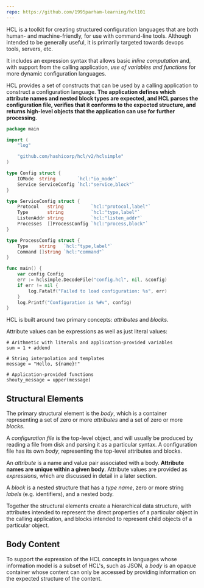 ```yaml
---
repo: https://github.com/1995parham-learning/hcl101
---
```


HCL is a toolkit for creating structured configuration languages that are both human- and machine-friendly, for use with command-line tools. Although intended to be generally useful, it is primarily targeted towards devops tools, servers, etc.

It includes an expression syntax that allows basic _inline computation_ and, with support from the calling application, _use of variables and functions_ for more dynamic configuration languages.

HCL provides a set of constructs that can be used by a calling application to construct a configuration language. **The application defines which attribute names and nested block types are expected, and HCL parses the configuration file, verifies that it conforms to the expected structure, and returns high-level objects that the application can use for further processing**.

```go
package main

import (
	"log"

	"github.com/hashicorp/hcl/v2/hclsimple"
)

type Config struct {
	IOMode  string        `hcl:"io_mode"`
	Service ServiceConfig `hcl:"service,block"`
}

type ServiceConfig struct {
	Protocol   string          `hcl:"protocol,label"`
	Type       string          `hcl:"type,label"`
	ListenAddr string          `hcl:"listen_addr"`
	Processes  []ProcessConfig `hcl:"process,block"`
}

type ProcessConfig struct {
	Type    string   `hcl:"type,label"`
	Command []string `hcl:"command"`
}

func main() {
	var config Config
	err := hclsimple.DecodeFile("config.hcl", nil, &config)
	if err != nil {
		log.Fatalf("Failed to load configuration: %s", err)
	}
	log.Printf("Configuration is %#v", config)
}
```

HCL is built around two primary concepts: _attributes_ and _blocks_.

Attribute values can be expressions as well as just literal values:

```hcl
# Arithmetic with literals and application-provided variables
sum = 1 + addend

# String interpolation and templates
message = "Hello, ${name}!"

# Application-provided functions
shouty_message = upper(message)
```

## Structural Elements

The primary structural element is the _body_, which is a container representing a set of zero or more _attributes_ and a set of zero or more _blocks_.

A _configuration file_ is the top-level object, and will usually be produced by reading a file from disk and parsing it as a particular syntax. A configuration file has its own _body_, representing the top-level attributes and blocks.

An _attribute_ is a name and value pair associated with a body. **Attribute names are unique within a given body**. Attribute values are provided as _expressions_, which are discussed in detail in a later section.

A _block_ is a nested structure that has a _type name_, zero or more string _labels_ (e.g. identifiers), and a nested body.

Together the structural elements create a hierarchical data structure, with attributes intended to represent the direct properties of a particular object in the calling application, and blocks intended to represent child objects of a particular object.

## Body Content

To support the expression of the HCL concepts in languages whose information model is a subset of HCL's, such as JSON, a _body_ is an opaque container whose content can only be accessed by providing information on the expected structure of the content.
